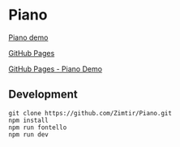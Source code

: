 # Piano

[Piano demo](/public/index.html)

[GitHub Pages](https://zimtir.github.io/Piano/)

[GitHub Pages - Piano Demo](https://zimtir.github.io/Piano/public/index.html)

## Development

```shell
git clone https://github.com/Zimtir/Piano.git
npm install
npm run fontello
npm run dev
```
